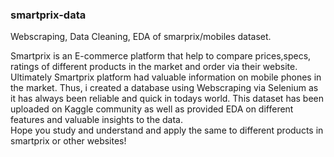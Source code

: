 ### smartprix-data ###
Webscraping, Data Cleaning, EDA of smarprix/mobiles dataset.

Smartprix is an E-commerce platform that help to compare prices,specs, ratings of different products in the market and order via their website.
Ultimately Smartprix platform had valuable information on mobile phones in the market. Thus, i created a database using Webscraping via Selenium as it has always been reliable and quick in todays world.
This dataset has been uploaded on Kaggle community as well as provided EDA on different features and valuable insights to the data.<br>
Hope you study and understand and apply the same to different products in smartprix or other websites!
